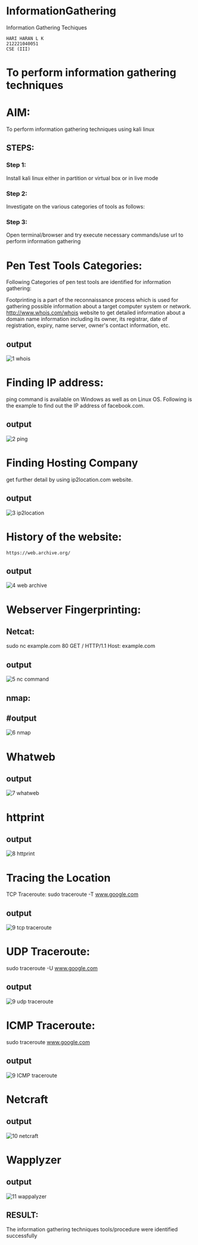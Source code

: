 # InformationGathering
Information Gathering Techiques
```
HARI HARAN L K
212221040051
CSE (III)
```
# To perform information gathering techniques

# AIM:

To perform information gathering techniques using kali linux 

## STEPS:

### Step 1:

Install kali linux either in partition or virtual box or in live mode

### Step 2:

Investigate on the various categories of tools as follows:

### Step 3:
Open terminal/browser and try execute necessary commands/use url to perform information gathering

# Pen Test Tools Categories:  

Following Categories of pen test tools are identified for information gathering:

Footprinting is a part of the reconnaissance process which is used for gathering possible information about a target computer system or network.
http://www.whois.com/whois website to get detailed information about a domain name information including its owner, its registrar, date of registration, expiry, name server, owner's contact information, etc.

## output

![1 whois](https://github.com/HariHaranLK/ETHICAL_HACKING_LAB/assets/132996089/8db34062-09e8-4d89-b0c5-9cf1eedf2962)

# Finding IP address:
ping command is available on Windows as well as on Linux OS. Following is the example to find out the IP address of facebook.com.
## output

![2 ping](https://github.com/HariHaranLK/ETHICAL_HACKING_LAB/assets/132996089/824e5c0e-3189-447e-b963-8c3f6f7f037d)

# Finding Hosting Company
get further detail by using ip2location.com website.
## output

![3 ip2location](https://github.com/HariHaranLK/ETHICAL_HACKING_LAB/assets/132996089/8c36cbf6-6267-4e37-aecd-6e229720add8)

# History of the website:
```
https://web.archive.org/
```
## output

![4 web archive](https://github.com/HariHaranLK/ETHICAL_HACKING_LAB/assets/132996089/bc8d5267-3942-4e0b-9dc7-785edeceefc0)

# Webserver Fingerprinting:

## Netcat:
sudo nc example.com 80
GET / HTTP/1.1
Host: example.com
## output

![5 nc command](https://github.com/HariHaranLK/ETHICAL_HACKING_LAB/assets/132996089/e80301ec-c5f4-4bb9-bd2f-0480d7ec2c4d)

## nmap:
## #output

![6 nmap](https://github.com/HariHaranLK/ETHICAL_HACKING_LAB/assets/132996089/d191d6e3-005d-438f-90aa-c97794b2e3d1)

# Whatweb
## output

![7 whatweb](https://github.com/HariHaranLK/ETHICAL_HACKING_LAB/assets/132996089/ae56c986-cbf2-4367-8d4a-f6cc49a23de4)

# httprint
## output

![8 httprint](https://github.com/HariHaranLK/ETHICAL_HACKING_LAB/assets/132996089/d8c34241-4036-469f-a7ff-ce8f6eabf26a)

# Tracing the Location
TCP Traceroute:
sudo traceroute -T www.google.com
## output

![9 tcp traceroute](https://github.com/HariHaranLK/ETHICAL_HACKING_LAB/assets/132996089/83b41159-bb32-4407-8e02-c56b7dc148bc)

# UDP Traceroute:
sudo traceroute -U www.google.com
## output

![9 udp traceroute](https://github.com/HariHaranLK/ETHICAL_HACKING_LAB/assets/132996089/99364561-8bbe-4d5a-b8d3-06f51a66f291)

# ICMP Traceroute:
sudo traceroute  www.google.com
## output

![9 ICMP traceroute](https://github.com/HariHaranLK/ETHICAL_HACKING_LAB/assets/132996089/69fcc942-e9ec-4bd3-aea1-116f5b938afa)

# Netcraft
## output

![10 netcraft](https://github.com/HariHaranLK/ETHICAL_HACKING_LAB/assets/132996089/6f2f02ad-cbfa-442b-806d-b0b136bd89a7)

# Wapplyzer
## output

![11 wappalyzer](https://github.com/HariHaranLK/ETHICAL_HACKING_LAB/assets/132996089/559bd9da-e837-41d8-90ba-a69442632681)

## RESULT:
The information gathering techniques tools/procedure were  identified successfully
